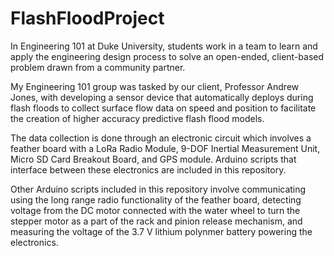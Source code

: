 # FlashFloodProject

In Engineering 101 at Duke University, students work in a team to learn and apply the engineering design process to solve an open-ended, client-based problem drawn from a community partner.  

My Engineering 101 group was tasked by our client, Professor Andrew Jones, with developing a sensor device that automatically deploys during flash floods to collect surface flow data on speed and position to facilitate the creation of higher accuracy predictive flash flood models. 

The data collection is done through an electronic circuit which involves a feather board with a LoRa Radio Module, 9-DOF Inertial Measurement Unit, Micro SD Card Breakout Board, and GPS module. Arduino scripts that interface between these electronics are included in this repository. 

Other Arduino scripts included in this repository involve communicating using the long range radio functionality of the feather board, detecting voltage from the DC motor connected with the water wheel to turn the stepper motor as a part of the rack and pinion release mechanism, and measuring the voltage of the 3.7 V lithium polynmer battery powering the electronics.
